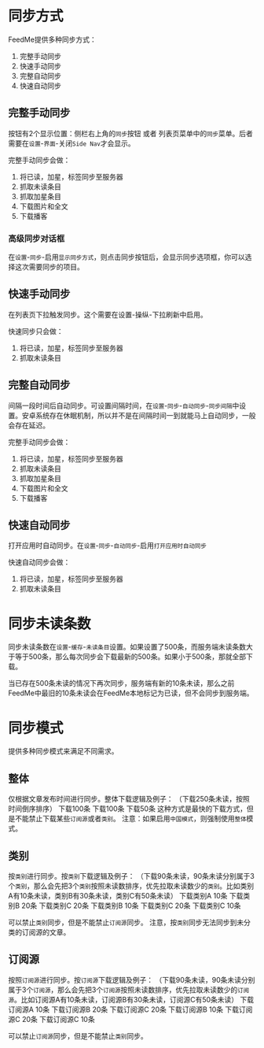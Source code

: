 # 同步方式
FeedMe提供多种同步方式：
1. 完整手动同步
2. 快速手动同步
3. 完整自动同步
4. 快速自动同步

## 完整手动同步
按钮有2个显示位置：侧栏右上角的`同步`按钮 或者 列表页菜单中的`同步`菜单。后者需要在`设置`-`界面`-关闭`Side Nav`才会显示。

完整手动同步会做：
1. 将已读，加星，标签同步至服务器
2. 抓取未读条目
3. 抓取加星条目
4. 下载图片和全文
5. 下载播客

### 高级同步对话框
在`设置`-`同步`-启用`显示同步方式`，则点击同步按钮后，会显示同步选项框，你可以选择这次需要同步的项目。

## 快速手动同步
在列表页下拉触发同步。这个需要在设置-操纵-下拉刷新中启用。

快速同步只会做：
1. 将已读，加星，标签同步至服务器
2. 抓取未读条目

## 完整自动同步
间隔一段时间后自动同步。可设置间隔时间，在`设置`-`同步`-`自动同步`-`同步间隔`中设置。安卓系统存在休眠机制，所以并不是在间隔时间一到就能马上自动同步，一般会存在延迟。

完整手动同步会做：
1. 将已读，加星，标签同步至服务器
2. 抓取未读条目
3. 抓取加星条目
4. 下载图片和全文
5. 下载播客

## 快速自动同步
打开应用时自动同步。在`设置`-`同步`-`自动同步`-启用`打开应用时自动同步`

快速自动同步会做：
1. 将已读，加星，标签同步至服务器
2. 抓取未读条目

# 同步未读条数
同步未读条数在`设置`-`缓存`-`未读条目`设置。如果设置了500条，而服务端未读条数大于等于500条，那么每次同步会下载最新的500条。如果小于500条，那就全部下载。

当已存在500条未读的情况下再次同步，服务端有新的10条未读，那么之前FeedMe中最旧的10条未读会在FeedMe本地标记为已读，但不会同步到服务端。

# 同步模式
提供多种同步模式来满足不同需求。

## 整体
仅根据文章发布时间进行同步。整体下载逻辑及例子：
（下载250条未读，按照时间倒序排序）
下载100条
下载100条
下载50条
这种方式是最快的下载方式，但是不能禁止下载某些`订阅源`或者`类别`。
注意：如果启用`中国模式`，则强制使用`整体`模式。

## 类别
按`类别`进行同步。按`类别`下载逻辑及例子：
（下载90条未读，90条未读分别属于3个`类别`，那么会先把3个`类别`按照未读数排序，优先拉取未读数少的`类别`。比如类别A有10条未读，类别B有30条未读，类别C有50条未读）
下载类别A 10条
下载类别B 20条
下载类别C 20条
下载类别B 10条
下载类别C 20条
下载类别C 10条

可以禁止`类别`同步，但是不能禁止`订阅源`同步。
注意，按`类别`同步无法同步到未分类的订阅源的文章。

## 订阅源
按照`订阅源`进行同步。按`订阅源`下载逻辑及例子：
（下载90条未读，90条未读分别属于3个`订阅源`，那么会先把3个`订阅源`按照未读数排序，优先拉取未读数少的`订阅源`。比如订阅源A有10条未读，订阅源B有30条未读，订阅源C有50条未读）
下载订阅源A 10条
下载订阅源B 20条
下载订阅源C 20条
下载订阅源B 10条
下载订阅源C 20条
下载订阅源C 10条

可以禁止`订阅源`同步，但是不能禁止`类别`同步。